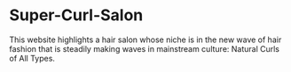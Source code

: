# Super-Curl-Salon
This website highlights a hair salon whose niche is in the new wave of hair fashion that is steadily making waves in mainstream culture: Natural Curls of All Types.
